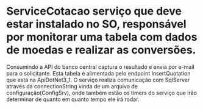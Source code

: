 # ServiceCotacao serviço que deve estar instalado no SO, responsável por monitorar uma tabela com dados de moedas e realizar as conversões.
Consumindo a API do banco central captura o resultado e envia por e-mail para o solicitante. 
Esta tabela é alimentada pelo endpoint InsertQuotation que está na ApiDotNet3_1.
O serviço realiza comunicação com SqlServer através da connectionString vinda de um arquivo de configuração(ConfigSrv), onde também estão
os timers do serviço que irão determinar de quanto em quanto tempo ele irá rodar. 
